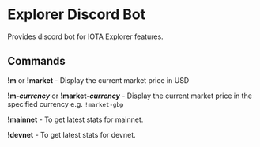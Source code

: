 # Explorer Discord Bot

Provides discord bot for IOTA Explorer features.

## Commands

**!m** or **!market** - Display the current market price in USD

**!m-*currency*** or **!market-*currency*** - Display the current market price in the specified currency e.g. `!market-gbp`

**!mainnet** - To get latest stats for mainnet.

**!devnet** - To get latest stats for devnet.